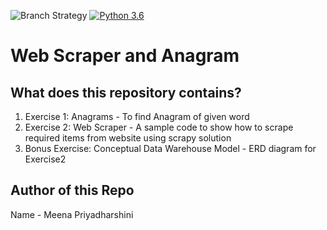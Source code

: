 ![Branch Strategy](https://img.shields.io/badge/Branch_Strategy-Linear_Branching-blue.svg)
[![Python 3.6](https://img.shields.io/badge/python-3.6.8-blue.svg)](https://www.python.org/downloads/release/python-368/)

# Web Scraper and Anagram

## What does this repository contains?
1. Exercise 1: Anagrams - To find Anagram of given word
2. Exercise 2: Web Scraper - A sample code to show how to scrape required items from website using scrapy solution
3. Bonus Exercise: Conceptual Data Warehouse Model - ERD diagram for Exercise2

## Author of this Repo

Name - Meena Priyadharshini

